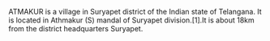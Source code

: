 ATMAKUR is a village in Suryapet district of the Indian state of Telangana. It is located in Athmakur (S) mandal of Suryapet division.[1].It is about 18km from the district headquarters Suryapet.
